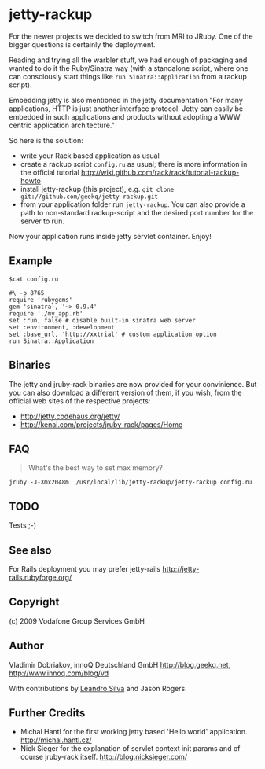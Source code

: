 jetty-rackup
============

For the newer projects we decided to switch from MRI to JRuby.  One of
the bigger questions is certainly the deployment.

Reading and trying all the warbler stuff, we had enough of packaging and
wanted to do it the Ruby/Sinatra way (with a standalone script, where
one can consciously start things like `run Sinatra::Application` from a
rackup script).

Embedding jetty is also mentioned in the jetty documentation "For many
applications, HTTP is just another interface protocol.  Jetty can easily
be embedded in such applications and products without adopting a WWW
centric application architecture."

So here is the solution:

* write your Rack based application as usual
* create a rackup script `config.ru` as usual; there is more information in
  the official tutorial
  <http://wiki.github.com/rack/rack/tutorial-rackup-howto>
* install jetty-rackup (this project), e.g. 
  `git clone git://github.com/geekq/jetty-rackup.git`
* from your application folder run `jetty-rackup`. You can also provide
  a path to non-standard rackup-script and the desired port
  number for the server to run.

Now your application runs inside jetty servlet container. Enjoy!


Example
-------
    $cat config.ru

    #\ -p 8765
    require 'rubygems'
    gem 'sinatra', '~> 0.9.4'
    require './my_app.rb'
    set :run, false # disable built-in sinatra web server
    set :environment, :development
    set :base_url, 'http://xxtrial' # custom application option
    run Sinatra::Application


Binaries
--------
The jetty and jruby-rack binaries are now provided for your convinience.
But you can also download a different version of them, if you wish, from
the official web sites of the respective projects:

* <http://jetty.codehaus.org/jetty/>
* <http://kenai.com/projects/jruby-rack/pages/Home>


FAQ
---

> What's the best way to set max memory?

    jruby -J-Xmx2048m  /usr/local/lib/jetty-rackup/jetty-rackup config.ru

TODO
----

Tests ;-)

See also
--------
For Rails deployment you may prefer jetty-rails 
<http://jetty-rails.rubyforge.org/>


Copyright
---------
(c) 2009 Vodafone Group Services GmbH


Author
------
Vladimir Dobriakov, innoQ Deutschland GmbH 
<http://blog.geekq.net>, <http://www.innoq.com/blog/vd>

With contributions by [Leandro Silva](http://leandrosilva.com.br/) and
Jason Rogers.

Further Credits
---------------
* Michal Hantl for the first working jetty based 'Hello world'
  application. <http://michal.hantl.cz/>
* Nick Sieger for the explanation of servlet context init params and of 
  course jruby-rack itself. <http://blog.nicksieger.com/>


